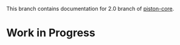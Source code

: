 This branch contains documentation for 2.0 branch of [piston-core](https://github.com/koyadume/piston-core).

# Work in Progress